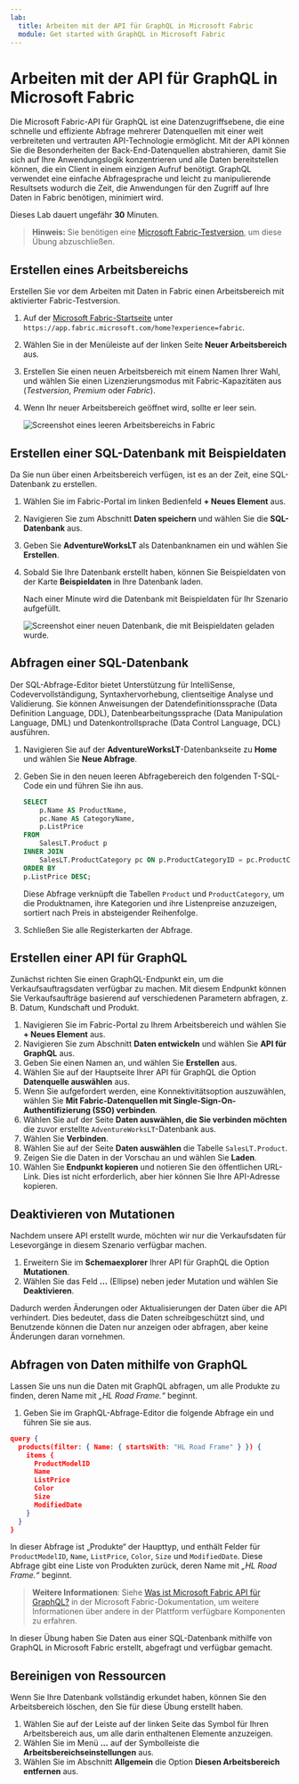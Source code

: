 ```yaml
---
lab:
  title: Arbeiten mit der API für GraphQL in Microsoft Fabric
  module: Get started with GraphQL in Microsoft Fabric
---
```


# Arbeiten mit der API für GraphQL in Microsoft Fabric

Die Microsoft Fabric-API für GraphQL ist eine Datenzugriffsebene, die eine schnelle und effiziente Abfrage mehrerer Datenquellen mit einer weit verbreiteten und vertrauten API-Technologie ermöglicht. Mit der API können Sie die Besonderheiten der Back-End-Datenquellen abstrahieren, damit Sie sich auf Ihre Anwendungslogik konzentrieren und alle Daten bereitstellen können, die ein Client in einem einzigen Aufruf benötigt. GraphQL verwendet eine einfache Abfragesprache und leicht zu manipulierende Resultsets wodurch die Zeit, die Anwendungen für den Zugriff auf Ihre Daten in Fabric benötigen, minimiert wird.

Dieses Lab dauert ungefähr **30** Minuten.

> **Hinweis:** Sie benötigen eine [Microsoft Fabric-Testversion](https://learn.microsoft.com/fabric/get-started/fabric-trial), um diese Übung abzuschließen.

## Erstellen eines Arbeitsbereichs

Erstellen Sie vor dem Arbeiten mit Daten in Fabric einen Arbeitsbereich mit aktivierter Fabric-Testversion.

1. Auf der [Microsoft Fabric-Startseite](https://app.fabric.microsoft.com/home?experience=fabric) unter `https://app.fabric.microsoft.com/home?experience=fabric`.
1. Wählen Sie in der Menüleiste auf der linken Seite **Neuer Arbeitsbereich** aus.
1. Erstellen Sie einen neuen Arbeitsbereich mit einem Namen Ihrer Wahl, und wählen Sie einen Lizenzierungsmodus mit Fabric-Kapazitäten aus (*Testversion*, *Premium* oder *Fabric*).
1. Wenn Ihr neuer Arbeitsbereich geöffnet wird, sollte er leer sein.

    ![Screenshot eines leeren Arbeitsbereichs in Fabric](./Images/new-workspace.png)

## Erstellen einer SQL-Datenbank mit Beispieldaten

Da Sie nun über einen Arbeitsbereich verfügen, ist es an der Zeit, eine SQL-Datenbank zu erstellen.

1. Wählen Sie im Fabric-Portal im linken Bedienfeld **+ Neues Element** aus.
1. Navigieren Sie zum Abschnitt **Daten speichern** und wählen Sie die **SQL-Datenbank** aus.
1. Geben Sie **AdventureWorksLT** als Datenbanknamen ein und wählen Sie **Erstellen**.
1. Sobald Sie Ihre Datenbank erstellt haben, können Sie Beispieldaten von der Karte **Beispieldaten** in Ihre Datenbank laden.

    Nach einer Minute wird die Datenbank mit Beispieldaten für Ihr Szenario aufgefüllt.

    ![Screenshot einer neuen Datenbank, die mit Beispieldaten geladen wurde.](./Images/sql-database-sample.png)

## Abfragen einer SQL-Datenbank

Der SQL-Abfrage-Editor bietet Unterstützung für IntelliSense, Codevervollständigung, Syntaxhervorhebung, clientseitige Analyse und Validierung. Sie können Anweisungen der Datendefinitionssprache (Data Definition Language, DDL), Datenbearbeitungssprache (Data Manipulation Language, DML) und Datenkontrollsprache (Data Control Language, DCL) ausführen.

1. Navigieren Sie auf der **AdventureWorksLT**-Datenbankseite zu **Home** und wählen Sie **Neue Abfrage**.
1. Geben Sie in den neuen leeren Abfragebereich den folgenden T-SQL-Code ein und führen Sie ihn aus.

    ```sql
    SELECT 
        p.Name AS ProductName,
        pc.Name AS CategoryName,
        p.ListPrice
    FROM 
        SalesLT.Product p
    INNER JOIN 
        SalesLT.ProductCategory pc ON p.ProductCategoryID = pc.ProductCategoryID
    ORDER BY 
    p.ListPrice DESC;
    ```
    
    Diese Abfrage verknüpft die Tabellen `Product` und `ProductCategory`, um die Produktnamen, ihre Kategorien und ihre Listenpreise anzuzeigen, sortiert nach Preis in absteigender Reihenfolge.

1. Schließen Sie alle Registerkarten der Abfrage.

## Erstellen einer API für GraphQL

Zunächst richten Sie einen GraphQL-Endpunkt ein, um die Verkaufsauftragsdaten verfügbar zu machen. Mit diesem Endpunkt können Sie Verkaufsaufträge basierend auf verschiedenen Parametern abfragen, z. B. Datum, Kundschaft und Produkt.

1. Navigieren Sie im Fabric-Portal zu Ihrem Arbeitsbereich und wählen Sie **+ Neues Element** aus.
1. Navigieren Sie zum Abschnitt **Daten entwickeln** und wählen Sie **API für GraphQL** aus.
1. Geben Sie einen Namen an, und wählen Sie **Erstellen** aus.
1. Wählen Sie auf der Hauptseite Ihrer API für GraphQL die Option **Datenquelle auswählen** aus.
1. Wenn Sie aufgefordert werden, eine Konnektivitätsoption auszuwählen, wählen Sie **Mit Fabric-Datenquellen mit Single-Sign-On-Authentifizierung (SSO) verbinden**.
1. Wählen Sie auf der Seite **Daten auswählen, die Sie verbinden möchten** die zuvor erstellte `AdventureWorksLT`-Datenbank aus.
1. Wählen Sie **Verbinden**.
1. Wählen Sie auf der Seite **Daten auswählen** die Tabelle `SalesLT.Product`. 
1. Zeigen Sie die Daten in der Vorschau an und wählen Sie **Laden**.
1. Wählen Sie **Endpunkt kopieren** und notieren Sie den öffentlichen URL-Link. Dies ist nicht erforderlich, aber hier können Sie Ihre API-Adresse kopieren.

## Deaktivieren von Mutationen

Nachdem unsere API erstellt wurde, möchten wir nur die Verkaufsdaten für Lesevorgänge in diesem Szenario verfügbar machen.

1. Erweitern Sie im **Schemaexplorer** Ihrer API für GraphQL die Option **Mutationen**.
1. Wählen Sie das Feld **...** (Ellipse) neben jeder Mutation und wählen Sie **Deaktivieren**.

Dadurch werden Änderungen oder Aktualisierungen der Daten über die API verhindert. Dies bedeutet, dass die Daten schreibgeschützt sind, und Benutzende können die Daten nur anzeigen oder abfragen, aber keine Änderungen daran vornehmen.

## Abfragen von Daten mithilfe von GraphQL

Lassen Sie uns nun die Daten mit GraphQL abfragen, um alle Produkte zu finden, deren Name mit *„HL Road Frame.“* beginnt.

1. Geben Sie im GraphQL-Abfrage-Editor die folgende Abfrage ein und führen Sie sie aus.

```json
query {
  products(filter: { Name: { startsWith: "HL Road Frame" } }) {
    items {
      ProductModelID
      Name
      ListPrice
      Color
      Size
      ModifiedDate
    }
  }
}
```

In dieser Abfrage ist „Produkte“ der Haupttyp, und enthält Felder für `ProductModelID`, `Name`, `ListPrice`, `Color`, `Size` und `ModifiedDate`. Diese Abfrage gibt eine Liste von Produkten zurück, deren Name mit *„HL Road Frame.“* beginnt.

> **Weitere Informationen**: Siehe [Was ist Microsoft Fabric API für GraphQL?](https://learn.microsoft.com/fabric/data-engineering/api-graphql-overview) in der Microsoft Fabric-Dokumentation, um weitere Informationen über andere in der Plattform verfügbare Komponenten zu erfahren.

In dieser Übung haben Sie Daten aus einer SQL-Datenbank mithilfe von GraphQL in Microsoft Fabric erstellt, abgefragt und verfügbar gemacht.

## Bereinigen von Ressourcen

Wenn Sie Ihre Datenbank vollständig erkundet haben, können Sie den Arbeitsbereich löschen, den Sie für diese Übung erstellt haben.

1. Wählen Sie auf der Leiste auf der linken Seite das Symbol für Ihren Arbeitsbereich aus, um alle darin enthaltenen Elemente anzuzeigen.
2. Wählen Sie im Menü **...** auf der Symbolleiste die **Arbeitsbereichseinstellungen** aus.
3. Wählen Sie im Abschnitt **Allgemein** die Option **Diesen Arbeitsbereich entfernen** aus.

